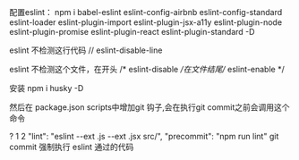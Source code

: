 配置eslint：
npm i babel-eslint  eslint-config-airbnb eslint-config-standard eslint-loader eslint-plugin-import eslint-plugin-jsx-a11y  eslint-plugin-node  eslint-plugin-promise  eslint-plugin-react  eslint-plugin-standard -D


eslint 不检测这行代码 // eslint-disable-line

eslint 不检测这个文件，在开头 /* eslint-disable */在文件结尾/* eslint-enable */

安装 npm i husky -D

然后在 package.json scripts中增加git 钩子,会在执行git commit之前会调用这个命令

?
1
2
"lint": "eslint --ext .js --ext .jsx src/",
"precommit": "npm run lint"
git commit 强制执行 eslint 通过的代码
